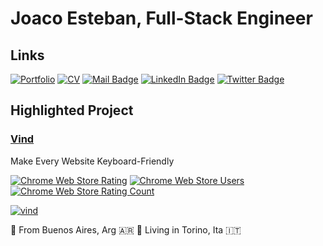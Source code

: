 # Joaco Esteban, Full-Stack Engineer

## Links
[![Portfolio](https://img.shields.io/badge/portfolio-joacoesteban.com-a)](https://joacoesteban.com)
[![CV](https://img.shields.io/badge/CV-Joaquin&nbsp;Esteban-a?color=91a)](https://github.com/joacoesteban/cv)
[![Mail Badge](https://img.shields.io/badge/-dev@joacoesteban.com-c0392b?style=flat&labelColor=c0392b&logo=gmail&logoColor=white)](mailto:dev@joacoesteban.com)
[![LinkedIn Badge](https://img.shields.io/badge/-joaquin--esteban-0e76a8?style=flat&labelColor=0e76a8&logo=linkedin&logoColor=white)](https://www.linkedin.com/in/joaquin-esteban/)
[![Twitter Badge](https://img.shields.io/badge/-@joacoestebancom-1ca0f1?style=flat&labelColor=1ca0f1&logo=twitter&logoColor=white)](https://twitter.com/joacoestebancom)


## Highlighted Project

### [Vind](https://vind-works.io)
Make Every Website Keyboard-Friendly

[![Chrome Web Store Rating](https://img.shields.io/chrome-web-store/rating/ocohbenbjomofbknmcmaedadcmonedee)](https://chromewebstore.google.com/detail/vind/ocohbenbjomofbknmcmaedadcmonedee)
[![Chrome Web Store Users](https://img.shields.io/chrome-web-store/users/ocohbenbjomofbknmcmaedadcmonedee)](https://chromewebstore.google.com/detail/vind/ocohbenbjomofbknmcmaedadcmonedee)
[![Chrome Web Store Rating Count](https://img.shields.io/chrome-web-store/rating-count/ocohbenbjomofbknmcmaedadcmonedee)](https://chromewebstore.google.com/detail/vind/ocohbenbjomofbknmcmaedadcmonedee)

[![vind](https://framerusercontent.com/assets/0cRbqcHiQQhwI1dvF0GadSnmYiU.png)](https://vind-works.io)

📍 From Buenos Aires, Arg 🇦🇷
📍 Living in Torino, Ita 🇮🇹

